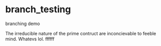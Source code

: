 # branch_testing
branching demo

The irreducible nature of the prime contruct are inconcievable to feeble mind. Whatevs lol. 
ffffff